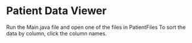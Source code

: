 # Patient Data Viewer

Run the Main.java file and open one of the files in PatientFiles
To sort the data by column, click the column names. 



